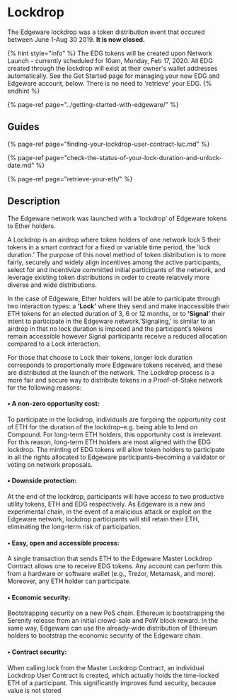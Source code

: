 # Lockdrop

The Edgeware lockdrop was a token distribution event that occured between June 1-Aug 30 2019. **It is now closed.**

{% hint style="info" %}
The EDG tokens will be created upon Network Launch - currently scheduled for 10am, Monday, Feb 17, 2020. All EDG created through the lockdrop will exist at their owner's wallet addresses automatically.  See the Get Started page for managing your new EDG and Edgeware account, below. There is no need to 'retrieve' your EDG.
{% endhint %}

{% page-ref page="../getting-started-with-edgeware/" %}

## Guides

{% page-ref page="finding-your-lockdrop-user-contract-luc.md" %}

{% page-ref page="check-the-status-of-your-lock-duration-and-unlock-date.md" %}



{% page-ref page="retrieve-your-eth/" %}



## Description

The Edgeware network was  launched with a ’lockdrop’ of Edgeware tokens to Ether holders. 

A Lockdrop is an airdrop where token holders of one network lock 5 their tokens in a smart contract for a fixed or variable time period, the ’lock duration.’ The purpose of this novel method of token distribution is to more fairly, securely and widely align incentives among the active participants, select for and incentivize committed initial participants of the network, and leverage existing token distributions in order to create relatively more diverse and wide distributions. 

In the case of Edgeware, Ether holders will be able to participate through two interaction types: a **’Lock’** where they send and make inaccessible their ETH tokens for an elected duration of 3, 6 or 12 months, or to **’Signal’** their intent to participate in the Edgeware network.’Signaling,’ is similar to an airdrop in that no lock duration is imposed and the participant’s tokens remain accessible however Signal participants receive a reduced allocation compared to a Lock interaction. 

For those that choose to Lock their tokens, longer lock duration corresponds to proportionally more Edgeware tokens received, and these are distributed at the launch of the network. The Lockdrop process is a more fair and secure way to distribute tokens in a Proof-of-Stake network for the following reasons: 

#### • A non-zero opportunity cost: 

To participate in the lockdrop, individuals are forgoing the opportunity cost of ETH for the duration of the lockdrop–e.g. being able to lend on Compound. For long-term ETH holders, this opportunity cost is irrelevant. For this reason, long-term ETH holders are most aligned with the EDG lockdrop. The minting of EDG tokens will allow token holders to participate in all the rights allocated to Edgeware participants–becoming a validator or voting on network proposals. 

#### • Downside protection: 

At the end of the lockdrop, participants will have access to two productive utility tokens, ETH and EDG respectively. As Edgeware is a new and experimental chain, in the event of a malicious attack or exploit on the Edgeware network, lockdrop participants will still retain their ETH, eliminating the long-term risk of participation. 

#### • Easy, open and accessible process:

 A single transaction that sends ETH to the Edgeware Master Lockdrop Contract allows one to receive EDG tokens. Any account can perform this from a hardware or software wallet \(e.g., Trezor, Metamask, and more\). Moreover, any ETH holder can participate. 

#### • Economic security: 

Bootstrapping security on a new PoS chain. Ethereum is bootstrapping the Serenity release from an initial crowd-sale and PoW block reward. In the same way, Edgeware can use the already-wide distribution of Ethereum holders to bootstrap the economic security of the Edgeware chain. 

#### • Contract security: 

When calling lock from the Master Lockdrop Contract, an individual Lockdrop User Contract is created, which actually holds the time-locked ETH of a participant. This significantly improves fund security, because value is not stored

